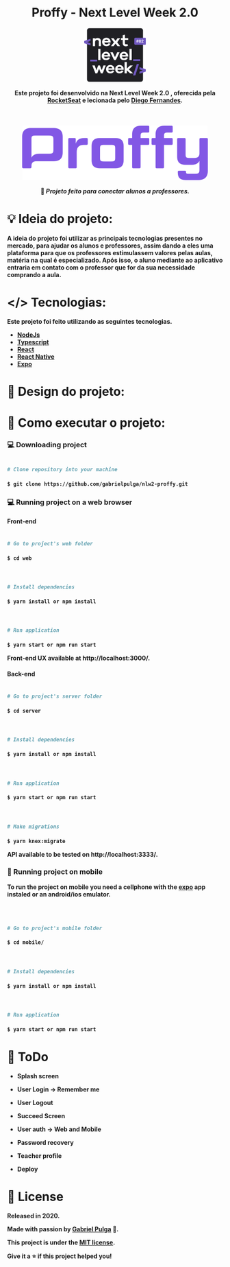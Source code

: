 
<div  align="center">

<H1>Proffy - Next Level Week 2.0</h1>

<img src="./readme/nlw.png"  width="144" height="126">

 <strong>Este projeto foi desenvolvido na Next Level Week 2.0 , oferecida pela <a href="https://rocketseat.com.br/">RocketSeat</a> e lecionada pelo <a href="https://github.com/diego3g">Diego Fernandes</a>.<strong>
<br>
<br>
<br>
<br>
 <img src="./readme/logo.png" >
 
:rocket: *Projeto feito para conectar alunos a professores.*

</div>

  

# :bulb: Ideia do projeto:

A ideia do projeto foi utilizar as principais tecnologias presentes no mercado, para ajudar os alunos e professores, assim dando a eles uma plataforma para que os professores estimulassem valores pelas aulas, matéria na qual é especializado. Após isso, o aluno mediante ao aplicativo entraria em contato com o professor que for da sua necessidade comprando a aula.

  

#  </> Tecnologias:

  

Este projeto foi feito utilizando as seguintes tecnologias.

 
<ul>

<li><a  href="https://nodejs.org/en/docs/">NodeJs</a></li>

<li><a  href="https://www.typescriptlang.org/">Typescript</a></li>

<li><a  href="https://pt-br.reactjs.org/">React</a></li>

<li><a  href="https://reactnative.dev/">React Native</a></li>

<li><a  href="https://expo.io/">Expo</a></li>

</ul>

  
# :art: Design do projeto: 
# :construction_worker: Como executar o projeto:

  

### :computer: Downloading project

  

```bash

# Clone repository into your machine

$ git clone https://github.com/gabrielpulga/nlw2-proffy.git

```

  

### 💻 Running project on a web browser

  

#### Front-end

  

```bash

# Go to project's web folder

$ cd web

  

# Install dependencies

$ yarn install or npm install

  

# Run application

$ yarn start or npm run start

```

  

Front-end UX available at http://localhost:3000/.

  

#### Back-end

  

```bash

# Go to project's server folder

$ cd server

  

# Install dependencies

$ yarn install or npm install

  

# Run application

$ yarn start or npm run start

  

# Make migrations

$ yarn knex:migrate

```

  

API available to be tested on http://localhost:3333/.

  

### 📱 Running project on mobile

  

To run the project on mobile you need a cellphone with the [expo](https://play.google.com/store/apps/details?id=host.exp.exponent) app instaled or an android/ios emulator.

<br />

  

```bash

# Go to project's mobile folder

$ cd mobile/

  

# Install dependencies

$ yarn install or npm install

  

# Run application

$ yarn start or npm run start

```

  

<!--You can read the resulting QRCode with [expo](https://play.google.com/store/apps/details?id=host.exp.exponent) or through an emulator.-->

  

# :memo: ToDo

  

- Splash screen

- User Login -> Remember me

- User Logout

- Succeed Screen

- User auth -> Web and Mobile

- Password recovery

- Teacher profile

- Deploy

  

# :closed_book: License

  

Released in 2020.

  

Made with passion by [Gabriel Pulga](https://github.com/gabrielpulga) 🚀.

This project is under the [MIT license](https://github.com/gabrielpulga/nlw2-proffy/blob/master/LICENSE).

  

Give it a ⭐️ if this project helped you!

